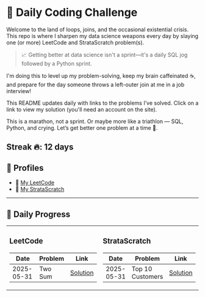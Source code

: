 # 🚀 Daily Coding Challenge

Welcome to the land of loops, joins, and the occasional existential crisis. This repo is where I sharpen my data science weapons every day by slaying one (or more) LeetCode and StrataScratch problem(s).

> 📈 Getting better at data science isn't a sprint—it's a daily SQL jog followed by a Python sprint.

I'm doing this to level up my problem-solving, keep my brain caffeinated ☕, and prepare for the day someone throws a left-outer join at me in a job interview!

This README updates daily with links to the problems I’ve solved. Click on a link to view my solution (you'll need an account on the site).

This is a marathon, not a sprint. Or maybe more like a triathlon — SQL, Python, and crying. Let’s get better one problem at a time 💪.

Streak 🔥: 12 days
---

## 👤 Profiles

- 🧠 [My LeetCode](https://leetcode.com/u/ompatel5/)
- 🧾 [My StrataScratch](https://platform.stratascratch.com/user/ompat)

---

## 📅 Daily Progress

<!-- START PROGRESS TABLE -->
<table>
  <tr>
    <td valign="top" width="50%">
      <h3>LeetCode</h3>
      <table>
        <thead>
          <tr>
            <th>Date</th>
            <th>Problem</th>
            <th>Link</th>
          </tr>
        </thead>
        <tbody>
          <!-- Add entries like below -->
          <tr>
            <td>2025-05-31</td>
            <td>Two Sum</td>
            <td><a href="https://leetcode.com/submissions/detail/your-link">Solution</a></td>
          </tr>
        </tbody>
      </table>
    </td>
    <td valign="top" width="50%">
      <h3>StrataScratch</h3>
      <table>
        <thead>
          <tr>
            <th>Date</th>
            <th>Problem</th>
            <th>Link</th>
          </tr>
        </thead>
        <tbody>
          <!-- Add entries like below -->
          <tr>
            <td>2025-05-31</td>
            <td>Top 10 Customers</td>
            <td><a href="https://platform.stratascratch.com/coding/your-link">Solution</a></td>
          </tr>
        </tbody>
      </table>
    </td>
  </tr>
</table>

<!-- END PROGRESS TABLE -->
